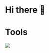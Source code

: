 # Hi there 👋

# Tools

![](https://img.shields.io/badge/-Visual%20Studio%20Code-23A9F2?style=flat-square&logo=Visual%20Studio%20Code&logoColor=white)

